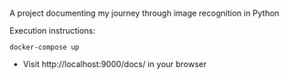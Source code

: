 A project documenting my journey through image recognition in Python

Execution instructions:

```
docker-compose up
```

* Visit http://localhost:9000/docs/ in your browser